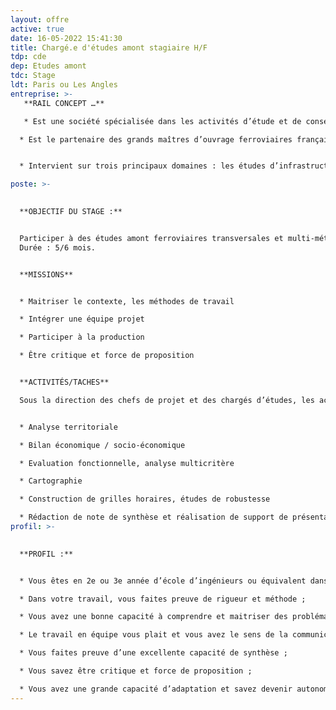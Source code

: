 ```yaml
---
layout: offre
active: true
date: 16-05-2022 15:41:30
title: Chargé.e d'études amont stagiaire H/F
tdp: cde
dep: Etudes amont
tdc: Stage
ldt: Paris ou Les Angles
entreprise: >-
   **RAIL CONCEPT …** 

   * Est une société spécialisée dans les activités d’étude et de conseil liées à la création et l’aménagement d’infrastructures ferroviaires

  * Est le partenaire des grands maîtres d’ouvrage ferroviaires français et étranger pour imaginer et concevoir l’avenir du ferroviaire


  * Intervient sur trois principaux domaines : les études d’infrastructures, les études d’exploitation et les études économiques

poste: >-
  

  **OBJECTIF DU STAGE :**


  Participer à des études amont ferroviaires transversales et multi-métiers. Vous devrez maîtriser les outils et méthodologies d’évaluation nécessaires pour mener à bien ces études, notamment sur des problématiques relatives à l’économie du système, aux infrastructures et à l’exploitation ferroviaire. Vous serez intégré au sein d’une équipe de production pilotée par un chef de projet. Le stage peut se dérouler au sein du siège de l’entreprise aux Angles (proche Avignon) ou au sein de nos locaux à Paris.
  Durée : 5/6 mois. 


  **MISSIONS** 


  * Maitriser le contexte, les méthodes de travail 

  * Intégrer une équipe projet

  * Participer à la production 

  * Être critique et force de proposition 


  **ACTIVITÉS/TACHES**

  Sous la direction des chefs de projet et des chargés d’études, les activités auxquelles prendra part le stagiaire sont principalement : 


  * Analyse territoriale

  * Bilan économique / socio-économique

  * Evaluation fonctionnelle, analyse multicritère

  * Cartographie

  * Construction de grilles horaires, études de robustesse

  * Rédaction de note de synthèse et réalisation de support de présentation
profil: >-
  

  **PROFIL :**


  * Vous êtes en 2e ou 3e année d’école d’ingénieurs ou équivalent dans le domaine des transports ;

  * Dans votre travail, vous faites preuve de rigueur et méthode ;

  * Vous avez une bonne capacité à comprendre et maitriser des problématiques complexes ;

  * Le travail en équipe vous plait et vous avez le sens de la communication, tant écrite qu’orale ;

  * Vous faites preuve d’une excellente capacité de synthèse ; 

  * Vous savez être critique et force de proposition ; 

  * Vous avez une grande capacité d’adaptation et savez devenir autonome rapidement.
---
```

